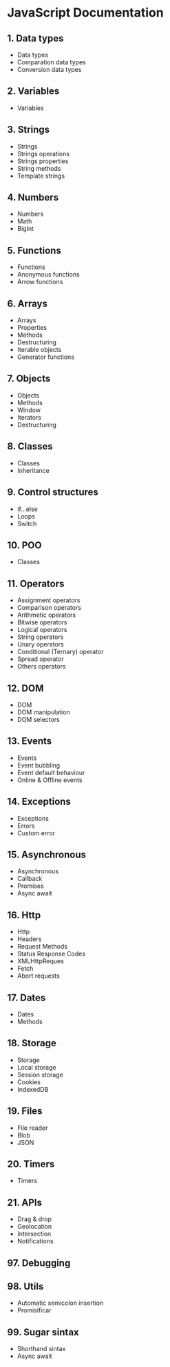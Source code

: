 # JavaScript Documentation

## 1. Data types

- Data types
- Comparation data types
- Conversion data types

## 2. Variables

- Variables

## 3. Strings

- Strings
- Strings operations
- Strings properties
- String methods
- Template strings

## 4. Numbers

- Numbers
- Math
- BigInt

## 5. Functions

- Functions
- Anonymous functions
- Arrow functions

## 6. Arrays

- Arrays
- Properties
- Methods
- Destructuring
- Iterable objects
- Generator functions

## 7. Objects

- Objects
- Methods
- Window
- Iterators
- Destructuring

## 8. Classes

- Classes
- Inheritance

## 9. Control structures

- if...else
- Loops
- Switch

## 10. POO

- Classes

## 11. Operators

- Assignment operators
- Comparison operators
- Arithmetic operators
- Bitwise operators
- Logical operators
- String operators
- Unary operators
- Conditional (Ternary) operator
- Spread operator
- Others operators

## 12. DOM

- DOM
- DOM manipulation
- DOM selectors

## 13. Events

- Events
- Event bubbling
- Event default behaviour
- Online & Offline events

## 14. Exceptions

- Exceptions
- Errors
- Custom error

## 15. Asynchronous

- Asynchronous
- Callback
- Promises
- Async await

## 16. Http

- Http
- Headers
- Request Methods
- Status Response Codes
- XMLHttpReques
- Fetch
- Abort requests

## 17. Dates

- Dates
- Methods

## 18. Storage

- Storage
- Local storage
- Session storage
- Cookies
- IndexedDB

## 19. Files

- File reader
- Blob
- JSON

## 20. Timers

- Timers

## 21. APIs

- Drag & drop
- Geolocation
- Intersection
- Notifications

## 97. Debugging

## 98. Utils

- Automatic semicolon insertion
- Promisificar

## 99. Sugar sintax

- Shorthand sintax
- Async await
